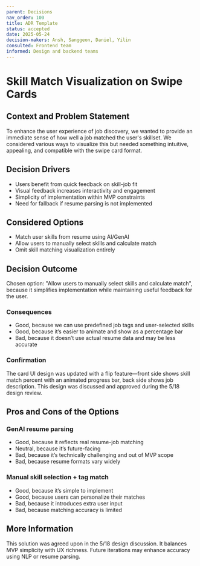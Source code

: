 ```yaml
---
parent: Decisions
nav_order: 100
title: ADR Template
status: accepted
date: 2025-05-24
decision-makers: Ansh, Sanggeon, Daniel, Yilin
consulted: Frontend team
informed: Design and backend teams
---
```


# Skill Match Visualization on Swipe Cards

## Context and Problem Statement

To enhance the user experience of job discovery, we wanted to provide an immediate sense of how well a job matched the user's skillset. We considered various ways to visualize this but needed something intuitive, appealing, and compatible with the swipe card format.

## Decision Drivers

* Users benefit from quick feedback on skill-job fit
* Visual feedback increases interactivity and engagement
* Simplicity of implementation within MVP constraints
* Need for fallback if resume parsing is not implemented

## Considered Options

* Match user skills from resume using AI/GenAI
* Allow users to manually select skills and calculate match
* Omit skill matching visualization entirely

## Decision Outcome

Chosen option: "Allow users to manually select skills and calculate match", because it simplifies implementation while maintaining useful feedback for the user.

### Consequences

* Good, because we can use predefined job tags and user-selected skills
* Good, because it’s easier to animate and show as a percentage bar
* Bad, because it doesn’t use actual resume data and may be less accurate

### Confirmation

The card UI design was updated with a flip feature—front side shows skill match percent with an animated progress bar, back side shows job description. This design was discussed and approved during the 5/18 design review.

## Pros and Cons of the Options

### GenAI resume parsing

* Good, because it reflects real resume-job matching
* Neutral, because it’s future-facing
* Bad, because it’s technically challenging and out of MVP scope
* Bad, because resume formats vary widely

### Manual skill selection + tag match

* Good, because it’s simple to implement
* Good, because users can personalize their matches
* Bad, because it introduces extra user input
* Bad, because matching accuracy is limited

## More Information

This solution was agreed upon in the 5/18 design discussion. It balances MVP simplicity with UX richness. Future iterations may enhance accuracy using NLP or resume parsing.
